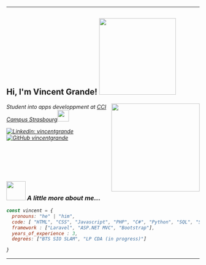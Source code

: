 
---
<h2> Hi, I'm Vincent Grande! <img src="https://media2.giphy.com/media/Y48cIAB23dPnTAJsMY/giphy.gif?cid=ecf05e47ldoxf7di3r0pt8rpq61n9jyvhmudwvhibixorol4&rid=giphy.gif&ct=g" width="200"></h2>
<img align='right' src="https://media3.giphy.com/media/bGgsc5mWoryfgKBx1u/giphy.gif?cid=ecf05e47ldoxf7di3r0pt8rpq61n9jyvhmudwvhibixorol4&rid=giphy.gif&ct=g" width="230">

<p><em>Student into apps developpment at <a href="https://www.ccicampus.fr/">CCI Campus Strasbourg</a><img src="https://media.giphy.com/media/fYSnHlufseco8Fh93Z/giphy.gif" width="30"></br>


[![Linkedin: vincentgrande](https://img.shields.io/badge/-vincentgrande-blue?style=flat-square&logo=Linkedin&logoColor=white&link=https://www.linkedin.com/in/vincentgrande/)](https://www.linkedin.com/in/vincentgrande/)
[![GitHub vincentgrande](https://img.shields.io/github/followers/vincentgrande?label=follow&style=social)](https://github.com/vincentgrande)

</br></br></br></br>
### <img src="https://media.giphy.com/media/VgCDAzcKvsR6OM0uWg/giphy.gif" width="50"> A little more about me...  

```javascript
const vincent = {
  pronouns: "he" | "him",
  code: [ "HTML", "CSS", "Javascript", "PHP", "C#", "Python", "SQL", "Shell", "Kotlin"],
  framework : ["Laravel", "ASP.NET MVC", "Bootstrap"],
  years_of_experience : 3,
  degrees: ["BTS SIO SLAM", "LP CDA (in progress)"]

}
```

---
